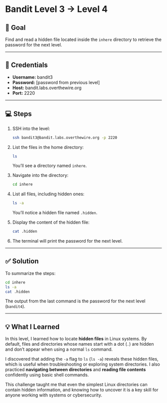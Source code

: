 # Bandit Level 3 → Level 4

## 🧩 Goal
Find and read a hidden file located inside the `inhere` directory to retrieve the password for the next level.

---

## 🔑 Credentials
- **Username:** bandit3  
- **Password:** [password from previous level]  
- **Host:** bandit.labs.overthewire.org  
- **Port:** 2220

---

## 💻 Steps
1. SSH into the level:
   ```bash
   ssh bandit3@bandit.labs.overthewire.org -p 2220
   ````

2. List the files in the home directory:

   ```bash
   ls
   ```

   You’ll see a directory named `inhere`.

3. Navigate into the directory:

   ```bash
   cd inhere
   ```

4. List all files, including hidden ones:

   ```bash
   ls -a
   ```

   You’ll notice a hidden file named `.hidden`.

5. Display the content of the hidden file:

   ```bash
   cat .hidden
   ```

6. The terminal will print the password for the next level.

---

## ✅ Solution

To summarize the steps:

```bash
cd inhere
ls -a
cat .hidden
```

The output from the last command is the password for the next level (`bandit4`).

---

## 💡 What I Learned

In this level, I learned how to locate **hidden files** in Linux systems.
By default, files and directories whose names start with a dot (`.`) are hidden and don’t appear when using a normal `ls` command.

I discovered that adding the `-a` flag to `ls` (`ls -a`) reveals these hidden files, which is useful when troubleshooting or exploring system directories.
I also practiced **navigating between directories** and **reading file contents** confidently using basic shell commands.

This challenge taught me that even the simplest Linux directories can contain hidden information, and knowing how to uncover it is a key skill for anyone working with systems or cybersecurity.

```
